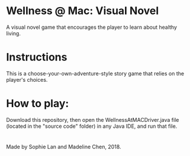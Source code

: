# Wellness @ Mac: Visual Novel
A visual novel game that encourages the player to learn about healthy living.

# Instructions
This is a choose-your-own-adventure-style story game that relies on the player's choices.

# How to play:
Download this repository, then open the WellnessAtMACDriver.java file (located in the "source code" folder) in any Java IDE, and run that file.

#
Made by Sophie Lan and Madeline Chen, 2018.
